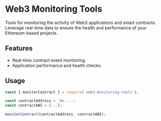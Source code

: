 # Web3 Monitoring Tools

Tools for monitoring the activity of Web3 applications and smart contracts. Leverage real-time data to ensure the health and performance of your Ethereum-based projects.

## Features

- Real-time contract event monitoring
- Application performance and health checks

## Usage

```javascript
const { monitorContract } = require('web3-monitoring-tools');

const contractAddress = '0x...';
const contractABI = [...];

monitorContract(contractAddress, contractABI);
